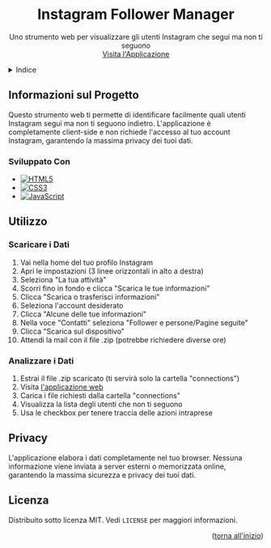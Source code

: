 <a name="readme-top"></a>

<!-- INTESTAZIONE DEL PROGETTO -->
<br />
<div align="center">
  <h1 align="center">Instagram Follower Manager</h3>

  <p align="center">
    Uno strumento web per visualizzare gli utenti Instagram che segui ma non ti seguono
    <br />
    <a href="https://mcarrarodev.github.io/ig-rimuoviseguiti/">Visita l'Applicazione</a>
  </p>
</div>

<!-- INDICE -->
<details>
  <summary>Indice</summary>
  <ol>
    <li>
      <a href="#informazioni-sul-progetto">Informazioni sul Progetto</a>
      <ul>
        <li><a href="#sviluppato-con">Sviluppato Con</a></li>
      </ul>
    </li>
    <li>
      <a href="#utilizzo">Utilizzo</a>
      <ul>
        <li><a href="#scaricare-i-dati">Scaricare i Dati</a></li>
        <li><a href="#analizzare-i-dati">Analizzare i Dati</a></li>
      </ul>
    </li>
    <li><a href="#privacy">Privacy</a></li>
    <li><a href="#licenza">Licenza</a></li>
  </ol>
</details>

<!-- INFORMAZIONI SUL PROGETTO -->
## Informazioni sul Progetto

Questo strumento web ti permette di identificare facilmente quali utenti Instagram segui ma non ti seguono indietro. L'applicazione è completamente client-side e non richiede l'accesso al tuo account Instagram, garantendo la massima privacy dei tuoi dati.

### Sviluppato Con

* [![HTML5][HTML5-shield]][HTML5-url]
* [![CSS3][CSS3-shield]][CSS3-url]
* [![JavaScript][JS-shield]][JS-url]

<!-- UTILIZZO -->
## Utilizzo

### Scaricare i Dati

1. Vai nella home del tuo profilo Instagram
2. Apri le impostazioni (3 linee orizzontali in alto a destra)
3. Seleziona "La tua attività"
4. Scorri fino in fondo e clicca "Scarica le tue informazioni"
5. Clicca "Scarica o trasferisci informazioni"
6. Seleziona l'account desiderato
7. Clicca "Alcune delle tue informazioni"
8. Nella voce "Contatti" seleziona "Follower e persone/Pagine seguite"
9. Clicca "Scarica sul dispositivo"
10. Attendi la mail con il file .zip (potrebbe richiedere diverse ore)

### Analizzare i Dati

1. Estrai il file .zip scaricato (ti servirà solo la cartella "connections")
2. Visita [l'applicazione web](https://mcarrarodev.github.io/ig-rimuoviseguiti/)
3. Carica i file richiesti dalla cartella "connections"
4. Visualizza la lista degli utenti che non ti seguono
5. Usa le checkbox per tenere traccia delle azioni intraprese

## Privacy

L'applicazione elabora i dati completamente nel tuo browser. Nessuna informazione viene inviata a server esterni o memorizzata online, garantendo la massima sicurezza e privacy dei tuoi dati.

<!-- LICENZA -->
## Licenza

Distribuito sotto licenza MIT. Vedi `LICENSE` per maggiori informazioni.

<!-- MARKDOWN LINKS & IMAGES -->
[HTML5-shield]: https://img.shields.io/badge/HTML5-E34F26?style=for-the-badge&logo=html5&logoColor=white
[HTML5-url]: https://html.spec.whatwg.org/
[CSS3-shield]: https://img.shields.io/badge/CSS3-1572B6?style=for-the-badge&logo=css3&logoColor=white
[CSS3-url]: https://www.w3.org/Style/CSS/
[JS-shield]: https://img.shields.io/badge/JavaScript-F7DF1E?style=for-the-badge&logo=javascript&logoColor=black
[JS-url]: https://developer.mozilla.org/en-US/docs/Web/JavaScript

<p align="right">(<a href="#readme-top">torna all'inizio</a>)</p>
